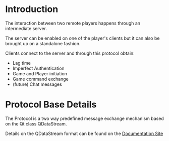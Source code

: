 # Introduction #

The interaction between two remote players happens through an intermediate server.

The server can be enabled on one of the player's clients but it can also be brought up on a standalone fashion.

Clients connect to the server and through this protocol obtain:
  * Lag time
  * Imperfect Authentication
  * Game and Player initiation
  * Game command exchange
  * (future) Chat messages

# Protocol Base Details #

The Protocol is a two way predefined message exchange mechanism based on the Qt class QDataStream.

Details on the QDataStream format can be found on the [Documentation Site](Qt.md)